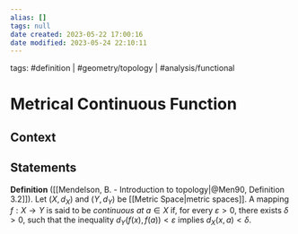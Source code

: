 ```yaml
---
alias: []
tags: null
date created: 2023-05-22 17:00:16
date modified: 2023-05-24 22:10:11
---
```


tags: #definition | #geometry/topology | #analysis/functional

# Metrical Continuous Function

## Context

## Statements

**Definition** ([[Mendelson, B. - Introduction to topology|@Men90, Definition 3.2]]). Let $(X, d_X)$ and $(Y, d_Y)$ be [[Metric Space|metric spaces]]. A mapping $f:X\to Y$ is said to be _continuous at_ $a\in X$ if, for every $\varepsilon>0$, there exists $\delta>0$, such that the inequality $d_Y(f(x),f(a))<\varepsilon$ implies $d_X(x,a)<\delta$.